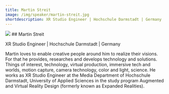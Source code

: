 ```yaml
---
title: Martin Streit 
image: /img/speaker/martin-streit.jpg
shortdescription: XR Studio Engineer | Hochschule Darmstadt | Germany  
---
```

<img src="/img/speaker/martin-streit.jpg">
## Martin Streit

XR Studio Engineer | Hochschule Darmstadt | Germany   

Martin loves to enable creative people around him to realize their visions. For that he provides, researches and develops technology and solutions. Things of interest, technology, virtual production, immersive tech and worlds, motion capture, camera technology, color and light, science. He works as XR Studio Engineer at the Media Department of Hochschule Darmstadt, University of Applied Sciences in the study program Augmented and Virtual Reality Design (formerly known as Expanded Realities).



